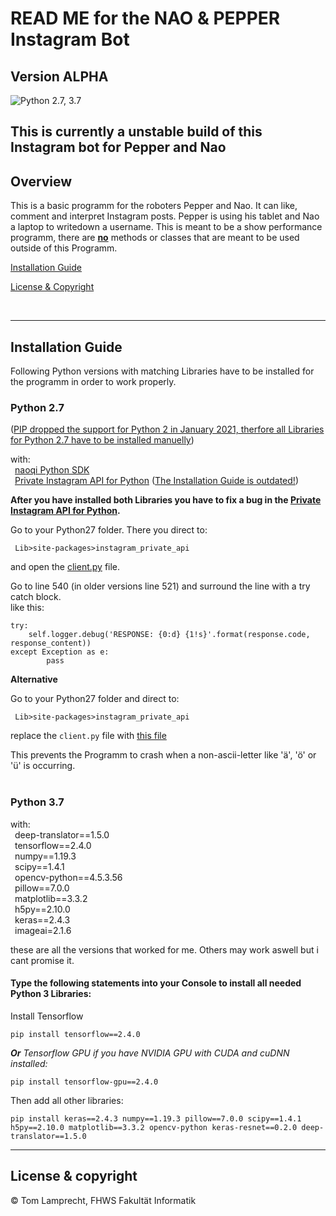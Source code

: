 # READ ME for the NAO & PEPPER Instagram Bot

**Version ALPHA**
---
![Python 2.7, 3.7](https://img.shields.io/badge/Python-2.7%2C%203.5-3776ab.svg?maxAge=2592000)

This is currently a unstable build of this Instagram bot for Pepper and Nao
---

## Overview

This is a basic programm for the roboters Pepper and Nao. It can like, comment and interpret Instagram posts. Pepper is using his tablet and Nao a laptop to writedown a username. This is meant to be a show performance programm, there are <u><b>no</b></u> methods or classes that are meant to be used outside of this Programm.


[Installation Guide](#install-guide)

[License & Copyright](#license)

<br>

---


<a name="install-guide"></a>

## Installation Guide


Following Python versions with matching Libraries have to be installed for the programm in order to work properly.


### Python 2.7
(<u>PIP dropped the support for Python 2 in January 2021, therfore all Libraries for Python 2.7 have to be installed manuelly</u>)

with:\
    &ensp;[naoqi Python SDK](https://community-static.aldebaran.com/resources/2.1.4.13/sdk-python/pynaoqi-2.1.4.13.win32.exe)\
    &ensp;[Private Instagram API for Python](https://github.com/ping/instagram_private_api#install) (<u>The Installation Guide is outdated!</u>)


**After you have installed both Libraries you have to fix a bug in the [Private Instagram API for Python](https://github.com/ping/instagram_private_api).**

Go to your Python27 folder. There you direct to:

` Lib>site-packages>instagram_private_api`

and open the [client.py](https://github.com/ping/instagram_private_api/blob/master/instagram_private_api/client.py) file.

Go to line 540 (in older versions line 521) and surround the line with a try catch block.\
like this:
```
try:
    self.logger.debug('RESPONSE: {0:d} {1!s}'.format(response.code, response_content))
except Exception as e:
        pass
```

**Alternative**

Go to your Python27 folder and direct to:

` Lib>site-packages>instagram_private_api`

replace the `client.py` file with [this file](client.py) 


This prevents the Programm to crash when a non-ascii-letter like 'ä', 'ö' or 'ü' is occurring.
<br>
<br>
### Python 3.7
with:\
    &ensp;deep-translator==1.5.0\
    &ensp;tensorflow==2.4.0\
    &ensp;numpy==1.19.3\
    &ensp;scipy==1.4.1\
    &ensp;opencv-python==4.5.3.56\
    &ensp;pillow==7.0.0\
    &ensp;matplotlib==3.3.2\
    &ensp;h5py==2.10.0\
    &ensp;keras==2.4.3\
    &ensp;imageai=2.1.6

these are all the versions that worked for me. Others may work aswell but i cant promise it.
<br>

#### Type the following statements into your Console to install all needed Python 3 Libraries:

Install Tensorflow
```
pip install tensorflow==2.4.0
```
 *<b>Or</b> Tensorflow GPU if you have NVIDIA GPU with CUDA and cuDNN installed:*
```
pip install tensorflow-gpu==2.4.0
```
Then add all other libraries:
```
pip install keras==2.4.3 numpy==1.19.3 pillow==7.0.0 scipy==1.4.1 h5py==2.10.0 matplotlib==3.3.2 opencv-python keras-resnet==0.2.0 deep-translator==1.5.0
```


---
<a name="license"></a>

## License & copyright

© Tom Lamprecht, FHWS Fakultät Informatik
